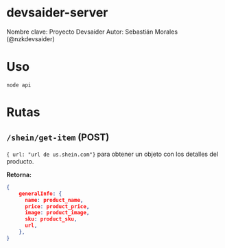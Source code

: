 # devsaider-server

Nombre clave: Proyecto Devsaider
Autor: Sebastián Morales (@nzkdevsaider)

# Uso

`node api`

# Rutas

## `/shein/get-item` (POST) 

`{ url: "url de us.shein.com"}` para obtener un objeto con los detalles del producto.

**Retorna:** 

```json
{
    generalInfo: {
      name: product_name,
      price: product_price,
      image: product_image,
      sku: product_sku,
      url,
    },
}
```

